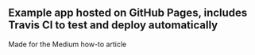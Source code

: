 ## Example app hosted on GitHub Pages, includes Travis CI to test and deploy automatically

Made for the Medium how-to article